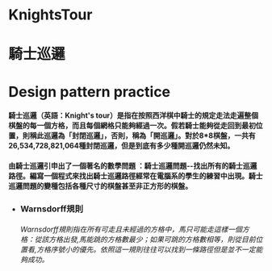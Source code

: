 # KnightsTour
# 騎士巡邏
# Design pattern practice

#### 騎士巡邏（英語：Knight's tour）是指在按照西洋棋中騎士的規定走法走遍整個棋盤的每一個方格，而且每個網格只能夠經過一次。假若騎士能夠從走回到最初位置，則稱此巡邏為「封閉巡邏」，否則，稱為「開巡邏」。對於8*8棋盤，一共有26,534,728,821,064種封閉巡邏，但是到底有多少種開巡邏仍然未知。
#### 由騎士巡邏引申出了一個著名的數學問題 ：騎士巡邏問題--找出所有的騎士巡邏路徑。編寫一個程式來找出騎士巡邏路徑經常在電腦系的學生的練習中出現。騎士巡邏問題的變種包括各種尺寸的棋盤甚至非正方形的棋盤。

- ### Warnsdorff規則
    ###### Warnsdorff規則指在所有可走且未經過的方格中，馬只可能走這樣一個方格：從該方格出發,馬能跳的方格數最少；如果可跳的方格數相等，則從目前位置看,方格序號小的優先。依照這一規則往往可以找到一條路徑但是並不一定能夠成功。

